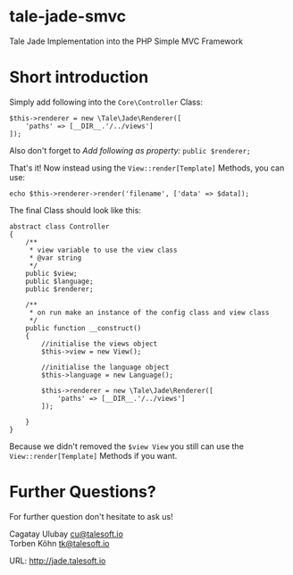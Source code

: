# tale-jade-smvc
Tale Jade Implementation into the PHP Simple MVC Framework

# Short introduction

Simply add following into the `Core\Controller` Class:

    $this->renderer = new \Tale\Jade\Renderer([
        'paths' => [__DIR__.'/../views']
    ]);

Also don't forget to *Add following as property:* `public $renderer;`

That's it! Now instead using the `View::render[Template]` Methods, you can use:

    echo $this->renderer->render('filename', ['data' => $data]);


The final Class should look like this:

    abstract class Controller
    {
        /**
         * view variable to use the view class
         * @var string
         */
        public $view;
        public $language;
        public $renderer;

        /**
         * on run make an instance of the config class and view class
         */
        public function __construct()
        {
            //initialise the views object
            $this->view = new View();

            //initialise the language object
            $this->language = new Language();

            $this->renderer = new \Tale\Jade\Renderer([
                'paths' => [__DIR__.'/../views']
            ]);

        }
    }

Because we didn't removed the `$view View` you still can use the `View::render[Template]` Methods if you want.

# Further Questions?

For further question don't hesitate to ask us!

Cagatay Ulubay <cu@talesoft.io>  
Torben Köhn <tk@talesoft.io>

URL: http://jade.talesoft.io